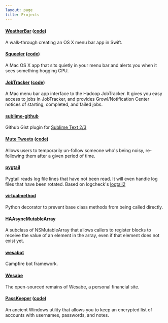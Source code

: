 ```yaml
---
layout: page
title: Projects
---
```


#### [WeatherBar](http://footle.org/WeatherBar/) ([code](https://github.com/bgreenlee/WeatherBar))

A walk-through creating an OS X menu bar app in Swift.

#### [Squeeler](http://footle.org/Squeeler/) ([code](https://github.com/bgreenlee/Squeeler))

A Mac OS X app that sits quietly in your menu bar and alerts you when it sees something hogging CPU.

#### [JobTracker](http://footle.org/JobTracker/) ([code](https://github.com/bgreenlee/JobTracker))

A Mac menu bar app interface to the Hadoop JobTracker. It gives you easy access to jobs in JobTracker, and provides Growl/Notification Center notices of starting, completed, and failed jobs.

#### [sublime-github](https://github.com/bgreenlee/sublime-github)

Github Gist plugin for [Sublime Text 2/3](http://www.sublimetext.com/)

#### [Mute Tweets](http://mutetweets.com) ([code](https://github.com/bgreenlee/mutetweets))

Allows users to temporarily un-follow someone who's being noisy, re-following them after a given period of time.

#### [pygtail](https://github.com/bgreenlee/pygtail)

Pygtail reads log file lines that have not been read. It will even handle log files that have been rotated. Based on logcheck's [logtail2](http://logcheck.org)

#### [virtualmethod](https://github.com/bgreenlee/virtualmethod)

Python decorator to prevent base class methods from being called directly.

#### [HAAsyncMutableArray](https://github.com/hackarts/HAAsyncMutableArray)

A subclass of NSMutableArray that allows callers to register blocks to receive the value of an element in the array, even if that element does not exist yet.

#### [wesabot](https://github.com/hackarts/wesabot)

Campfire bot framework.

#### [Wesabe](https://github.com/wesabe)

The open-sourced remains of Wesabe, a personal financial site.

#### [PassKeeper](http://passkeeper.com) ([code](https://github.com/bgreenlee/PassKeeper))

An ancient Windows utility that allows you to keep an encrypted list of accounts with usernames, passwords, and notes.

